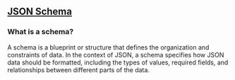 ## [JSON Schema](https://json-schema.org/understanding-json-schema/about#what-is-a-schema)

### What is a schema?
A schema is a blueprint or structure that defines the organization and constraints of data. In the context of JSON, a schema specifies how JSON data should be formatted, including the types of values, required fields, and relationships between different parts of the data.
